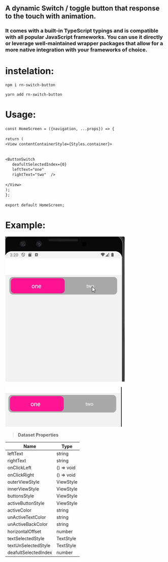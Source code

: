 ## A dynamic Switch / toggle button that response to the touch with animation.

### It comes with a built-in TypeScript typings and is compatible with all popular JavaScript frameworks. You can use it directly or leverage well-maintained wrapper packages that allow for a more native integration with your frameworks of choice.

# instelation:

```
npm i rn-switch-button

```

```
yarn add rn-switch-button

```

# Usage:

```
const HomeScreen = ({navigation, ...props}) => {

return (
<View contentContainerStyle={Styles.container}>


<ButtonSwitch
   deafultSelectedIndex={0}
   leftText="one"
   rightText="two"  />

</View>
);
};

export default HomeScreen;
```

# Example:

![ ](./assets/videos/video.gif)

![ ](./assets/images/image.png)

> **Dataset Properties**

| Name                 | Type       |
| -------------------- | ---------- |
| leftText             | string     |
| rightText            | string     |
| onClickLeft          | () => void |
| onClickRight         | () => void |
| outerViewStyle       | ViewStyle  |
| innerViewStyle       | ViewStyle  |
| buttonsStyle         | ViewStyle  |
| activeButtonStyle    | ViewStyle  |
| activeColor          | string     |
| unActiveTextColor    | string     |
| unActiveBackColor    | string     |
| horizontalOffset     | number     |
| textSelectedStyle    | TextStyle  |
| textUnSelectedStyle  | TextStyle  |
| deafultSelectedIndex | number     |
